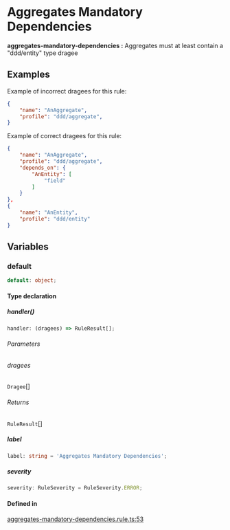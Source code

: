 # Aggregates Mandatory Dependencies

**aggregates-mandatory-dependencies :**
Aggregates must at least contain a "ddd/entity" type dragee

## Examples

Example of incorrect dragees for this rule:

```json
{
    "name": "AnAggregate",
    "profile": "ddd/aggregate",
}
```
Example of correct dragees for this rule:

```json
{
    "name": "AnAggregate",
    "profile": "ddd/aggregate",
    "depends_on": {
        "AnEntity": [
            "field"
        ]
    }
},
{
    "name": "AnEntity",
    "profile": "ddd/entity"
}
```

## Variables

### default

```ts
default: object;
```

#### Type declaration

##### handler()

```ts
handler: (dragees) => RuleResult[];
```

###### Parameters

###### dragees

`Dragee`[]

###### Returns

`RuleResult`[]

##### label

```ts
label: string = 'Aggregates Mandatory Dependencies';
```

##### severity

```ts
severity: RuleSeverity = RuleSeverity.ERROR;
```

#### Defined in

[aggregates-mandatory-dependencies.rule.ts:53](https://github.com/dragee-io/ddd-asserter/blob/a316969adc5ce9182bd65e887bdc1c0ebd85d313/src/rules/aggregates-mandatory-dependencies.rule.ts#L53)
